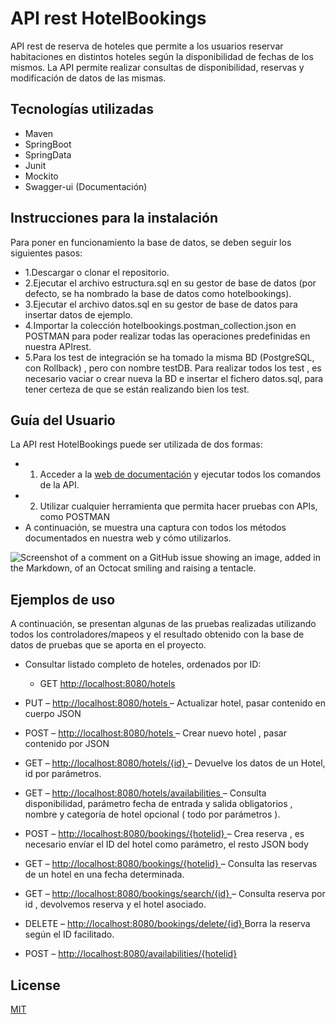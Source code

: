 # API rest HotelBookings

API rest de reserva de hoteles que permite a los usuarios reservar habitaciones en distintos hoteles según la disponibilidad de fechas de los mismos. La API permite realizar consultas de disponibilidad, reservas y modificación de datos de las mismas.

## Tecnologías utilizadas

* Maven
* SpringBoot
* SpringData
* Junit
* Mockito
* Swagger-ui (Documentación)

## Instrucciones para la instalación

Para poner en funcionamiento la base de datos, se deben seguir los siguientes pasos:

* 1.Descargar o clonar el repositorio.
* 2.Ejecutar el archivo estructura.sql en su gestor de base de datos (por defecto, se ha nombrado la base de datos como hotelbookings).
* 3.Ejecutar el archivo datos.sql en su gestor de base de datos para insertar datos de ejemplo.
* 4.Importar la colección hotelbookings.postman_collection.json en POSTMAN para poder realizar todas las operaciones predefinidas en nuestra APIrest.
* 5.Para los test de integración se ha tomado la misma BD (PostgreSQL, con Rollback) , pero con nombre testDB. Para realizar todos los test , es necesario vaciar o crear nueva la BD e insertar el fichero datos.sql, para tener certeza de que se están realizando bien los test.

## Guía del Usuario

La API rest HotelBookings puede ser utilizada de dos formas:
* 1. Acceder a la [web de documentación](https://localhost:8080/hotelbookings) y ejecutar todos los comandos de la API.
* 2. Utilizar cualquier herramienta que permita hacer pruebas con APIs, como POSTMAN
* A continuación, se muestra una captura con todos los métodos documentados en nuestra web y cómo utilizarlos.  

![Screenshot of a comment on a GitHub issue showing an image, added in the Markdown, of an Octocat smiling and raising a tentacle.](https://i.imgur.com/wWNv41t.png)

## Ejemplos de uso
A continuación, se presentan algunas de las pruebas realizadas utilizando todos los controladores/mapeos y el resultado obtenido con la base de datos de pruebas que se aporta en el proyecto.

* Consultar listado completo de hoteles, ordenados por ID:

  - GET [http://localhost:8080/hotels ](http://localhost:8080/hotels )

- PUT – [http://localhost:8080/hotels ](http://localhost:8080/hotels ) – Actualizar hotel, pasar contenido en cuerpo JSON

- POST – [http://localhost:8080/hotels ](http://localhost:8080/hotels ) – Crear nuevo hotel , pasar contenido por JSON

- GET – [http://localhost:8080/hotels/{id} ](http://localhost:8080/hotels/{id} ) – Devuelve los datos de un Hotel, id por parámetros.

- GET – [http://localhost:8080/hotels/availabilities ](http://localhost:8080/hotels/availabilities ) – Consulta disponibilidad, parámetro fecha de entrada y salida obligatorios , nombre y categoría de hotel opcional ( todo por parámetros ).

- POST – [http://localhost:8080/bookings/{hotelid} ](http://localhost:8080/bookings/{hotelid} ) – Crea reserva , es necesario envíar el ID del hotel como parámetro, el resto JSON body

- GET – [http://localhost:8080/bookings/{hotelid} ](http://localhost:8080/bookings/{hotelid} ) – Consulta las reservas de un hotel en una fecha determinada.

- GET – [http://localhost:8080/bookings/search/{id} ](http://localhost:8080/bookings/search/{id} ) – Consulta reserva por id , devolvemos reserva y el hotel asociado.

- DELETE – [http://localhost:8080/bookings/delete/{id} ](http://localhost:8080/bookings/delete/{id} ) Borra la reserva según el ID facilitado.  

- POST – [http://localhost:8080/availabilities/{hotelid} ](http://localhost:8080/availabilities/{hotelid} )

## License

[MIT](https://choosealicense.com/licenses/mit/)
